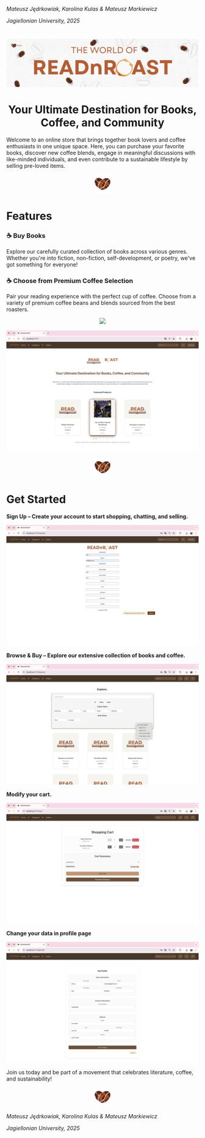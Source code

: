 *Mateusz Jędrkowiak, Karolina Kulas & Mateusz Markiewicz*

*Jagiellonian University, 2025* 
#  

<p align="center">
  <img src="img/baner.png"  />
</p>

<h1 align="center">Your Ultimate Destination for Books, Coffee, and Community</h1>



Welcome to an online store that brings together book lovers and coffee enthusiasts in one unique space. Here, you can purchase your favorite books, discover new coffee blends, engage in meaningful discussions with like-minded individuals, and even contribute to a sustainable lifestyle by selling pre-loved items.

<p align="center">
  <img src="img/KMM-logo.png" width=50  />
</p>

# Features

### ☕ Buy Books

Explore our carefully curated collection of books across various genres. Whether you're into fiction, non-fiction, self-development, or poetry, we've got something for everyone!

### ☕ Choose from Premium Coffee Selection

Pair your reading experience with the perfect cup of coffee. Choose from a variety of premium coffee beans and blends sourced from the best roasters.

  <p align="center">
  <img src="img/categoriesPage.png"  />
</p>
  <p align="center">
  <img src="img/homePage.png"  />
</p>

<p align="center">
  <img src="img/KMM-logo.png" width=50  />
</p>



# Get Started

<b>Sign Up – Create your account to start shopping, chatting, and selling.</b>

  <p align="center">
  <img src="img/registerPage.png"  />
</p>

<b>Browse & Buy – Explore our extensive collection of books and coffee.</b>

  <p align="center">
  <img src="img/explorePage.png"  />
</p>
<b>Modify your cart.</b>

  <p align="center">
  <img src="img/cartPage.png"  />
</p>
<b>Change your data in profile page</b>

  <p align="center">
  <img src="img/profilePage.png"  />
</p>


Join us today and be part of a movement that celebrates literature, coffee, and sustainability!


<p align="center">
  <img src="img/KMM-logo.png" width=50  />
</p>



*Mateusz Jędrkowiak, Karolina Kulas & Mateusz Markiewicz*

*Jagiellonian University, 2025* 

